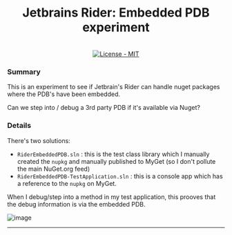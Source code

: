 <h1 align="center">Jetbrains Rider: Embedded PDB experiment</h1>

<br />

<div align="center">
    <!-- License -->
    <a href="https://choosealicense.com/licenses/mit/">
    <img src="https://img.shields.io/badge/License-MIT-blue.svg?style=flat-square" alt="License - MIT" />
    </a>
</div>

### Summary

This is an experiment to see if Jetbrain's Rider can handle nuget packages where the PDB's have been embedded.

Can we step into / debug a 3rd party PDB if it's available via Nuget?

### Details

There's two solutions:
- `RiderEmbeddedPDB.sln` : this is the test class library which I manually created the `nupkg` and manually published to MyGet (so I don't pollute the main NuGet.org feed)
- `RiderEmbeddedPDB-TestApplication.sln` : this is a console app which has a reference to the `nupkg` on MyGet.

When I debug/step into a method in my test application, this prooves that the debug information is via the embedded PDB.

![image](https://user-images.githubusercontent.com/899878/120660354-952b1a80-c4ca-11eb-8e69-8e87539ba0fa.png)


---
